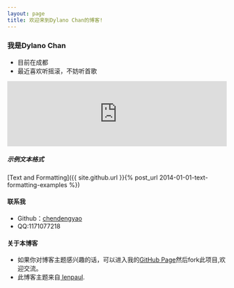 ```yaml
---
layout: page
title: 欢迎来到Dylano Chan的博客!
---
```




### 我是Dylano Chan

* 目前在成都
* 最近喜欢听摇滚，不妨听首歌
<iframe allow="autoplay *; encrypted-media *;" frameborder="0" height="150" style="width:100%;max-width:660px;overflow:hidden;background:transparent;" sandbox="allow-forms allow-popups allow-same-origin allow-scripts allow-storage-access-by-user-activation allow-top-navigation-by-user-activation" src="https://embed.music.apple.com/cn/album/november-rain/1390048449?i=1390049118"></iframe>

##### 示例文本格式

[Text and Formatting]({{ site.github.url }}{% post_url 2014-01-01-text-formatting-examples %})

#### 联系我
* Github：[chendengyao](https://github.com/chendengyao)
* QQ:1171077218

#### 关于本博客

* 如果你对博客主题感兴趣的话，可以进入我的[GitHub Page](https://github.com/chendengyao/chendengyao.github.io)然后fork此项目,欢迎交流。
* 此博客主题来自[ lenpaul](https://github.com/lenpaul/lagrange).


